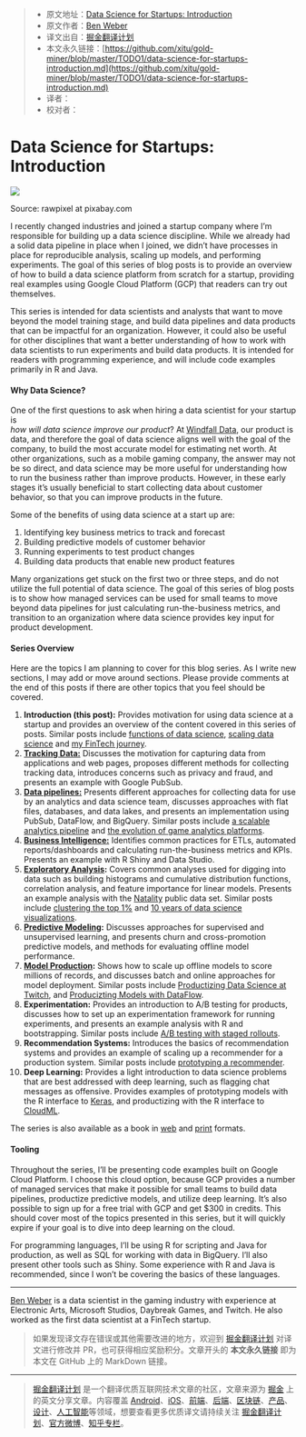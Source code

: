 > * 原文地址：[Data Science for Startups: Introduction](https://towardsdatascience.com/data-science-for-startups-introduction-80d022a18aec)
> * 原文作者：[Ben Weber](https://towardsdatascience.com/@bgweber?source=post_header_lockup)
> * 译文出自：[掘金翻译计划](https://github.com/xitu/gold-miner)
> * 本文永久链接：[https://github.com/xitu/gold-miner/blob/master/TODO1/data-science-for-startups-introduction.md](https://github.com/xitu/gold-miner/blob/master/TODO1/data-science-for-startups-introduction.md)
> * 译者：
> * 校对者：

# Data Science for Startups: Introduction

![](https://cdn-images-1.medium.com/max/1600/1*z0AJeiYe_9qltVgp2g7zkw.jpeg)

Source: rawpixel at pixabay.com

I recently changed industries and joined a startup company where I’m responsible for building up a data science discipline. While we already had a solid data pipeline in place when I joined, we didn’t have processes in place for reproducible analysis, scaling up models, and performing experiments. The goal of this series of blog posts is to provide an overview of how to build a data science platform from scratch for a startup, providing real examples using Google Cloud Platform (GCP) that readers can try out themselves.

This series is intended for data scientists and analysts that want to move beyond the model training stage, and build data pipelines and data products that can be impactful for an organization. However, it could also be useful for other disciplines that want a better understanding of how to work with data scientists to run experiments and build data products. It is intended for readers with programming experience, and will include code examples primarily in R and Java.

#### Why Data Science?

One of the first questions to ask when hiring a data scientist for your startup is  
_how will data science improve our product_? At [Windfall Data](https://angel.co/windfall-data), our product is data, and therefore the goal of data science aligns well with the goal of the company, to build the most accurate model for estimating net worth. At other organizations, such as a mobile gaming company, the answer may not be so direct, and data science may be more useful for understanding how to run the business rather than improve products. However, in these early stages it’s usually beneficial to start collecting data about customer behavior, so that you can improve products in the future.

Some of the benefits of using data science at a start up are:

1.  Identifying key business metrics to track and forecast
2.  Building predictive models of customer behavior
3.  Running experiments to test product changes
4.  Building data products that enable new product features

Many organizations get stuck on the first two or three steps, and do not utilize the full potential of data science. The goal of this series of blog posts is to show how managed services can be used for small teams to move beyond data pipelines for just calculating run-the-business metrics, and transition to an organization where data science provides key input for product development.

#### Series Overview

Here are the topics I am planning to cover for this blog series. As I write new sections, I may add or move around sections. Please provide comments at the end of this posts if there are other topics that you feel should be covered.

1.  **Introduction (this post):** Provides  motivation for using data science at a startup and provides an overview of the content covered in this series of posts. Similar posts include [functions of data science](https://towardsdatascience.com/functions-of-data-science-4afd5341a659), [scaling data science](https://medium.com/windfalldata/scaling-data-science-at-windfall-55f5f23698e1) and [my FinTech journey](https://towardsdatascience.com/from-games-to-fintech-my-ds-journey-b7169f08b6ad).
2.  [**Tracking Data:**](https://towardsdatascience.com/data-science-for-startups-tracking-data-4087b66952a1) Discusses the motivation for capturing data from applications and web pages, proposes different methods for collecting tracking data, introduces concerns such as privacy and fraud, and presents an example with Google PubSub.
3.  [**Data pipelines:**](https://medium.com/@bgweber/data-science-for-startups-data-pipelines-786f6746a59a) Presents different approaches for collecting data for use by an analytics and data science team, discusses approaches with flat files, databases, and data lakes, and presents an implementation using PubSub, DataFlow, and BigQuery. Similar posts include [a scalable analytics pipeline](https://towardsdatascience.com/a-simple-and-scalable-analytics-pipeline-53720b1dbd35) and [the evolution of game analytics platforms](https://towardsdatascience.com/evolution-of-game-analytics-platforms-4b9efcb4a093).
4.  [**Business Intelligence:**](https://towardsdatascience.com/data-science-for-startups-business-intelligence-f4a2ba728e75) Identifies common practices for ETLs, automated reports/dashboards and calculating run-the-business metrics and KPIs. Presents an example with R Shiny and Data Studio.
5.  [**Exploratory Analysis**](https://towardsdatascience.com/data-science-for-startups-exploratory-data-analysis-70ac1815ddec)**:** Covers common analyses used for digging into data such as building histograms and cumulative distribution functions, correlation analysis, and feature importance for linear models. Presents an example analysis with the [Natality](https://cloud.google.com/bigquery/sample-tables) public data set. Similar posts include [clustering the top 1%](https://medium.freecodecamp.org/clustering-the-top-1-asset-analysis-in-r-6c529b382b42) and [10 years of data science visualizations](https://towardsdatascience.com/10-years-of-data-science-visualizations-af1dd8e443a7).
6.  [**Predictive Modeling**](https://medium.com/@bgweber/data-science-for-startups-predictive-modeling-ec88ba8350e9)**:** Discusses approaches for supervised and unsupervised learning, and presents churn and cross-promotion predictive models, and methods for evaluating offline model performance.
7.  [**Model Production**](https://medium.com/@bgweber/data-science-for-startups-model-production-b14a29b2f920)**:** Shows how to scale up offline models to score millions of records, and discusses batch and online approaches for model deployment. Similar posts include [Productizing Data Science at Twitch](https://blog.twitch.tv/productizing-data-science-at-twitch-67a643fd8c44), and [Producizting Models with DataFlow](https://towardsdatascience.com/productizing-ml-models-with-dataflow-99a224ce9f19).
8.  **Experimentation:** Provides an introduction to A/B testing for products, discusses how to set up an experimentation framework for running experiments, and presents an example analysis with R and bootstrapping. Similar posts include [A/B testing with staged rollouts](https://blog.twitch.tv/a-b-testing-using-googles-staged-rollouts-ea860727f8b2).
9.  **Recommendation Systems:** Introduces the basics of recommendation systems and provides an example of scaling up a recommender for a production system. Similar posts include [prototyping a recommender](https://towardsdatascience.com/prototyping-a-recommendation-system-8e4dd4a50675).
10.  **Deep Learning:** Provides a light introduction to data science problems that are best addressed with deep learning, such as flagging chat messages as offensive. Provides examples of prototyping models with the R interface to [Keras](https://keras.rstudio.com/), and productizing with the R interface to [CloudML](https://tensorflow.rstudio.com/tools/cloudml/articles/getting_started.html).

The series is also available as a book in [web](https://bgweber.github.io/) and [print](https://www.amazon.com/dp/1983057975) formats.

#### Tooling

Throughout the series, I’ll be presenting code examples built on Google Cloud Platform. I choose this cloud option, because GCP provides a number of managed services that make it possible for small teams to build data pipelines, productize predictive models, and utilize deep learning. It’s also possible to sign up for a free trial with GCP and get $300 in credits. This should cover most of the topics presented in this series, but it will quickly expire if your goal is to dive into deep learning on the cloud.

For programming languages, I’ll be using R for scripting and Java for production, as well as SQL for working with data in BigQuery. I’ll also present other tools such as Shiny. Some experience with R and Java is recommended, since I won’t be covering the basics of these languages.

* * *

[Ben Weber](https://www.linkedin.com/in/ben-weber-3b87482/) is a data scientist in the gaming industry with experience at Electronic Arts, Microsoft Studios, Daybreak Games, and Twitch. He also worked as the first data scientist at a FinTech startup.

> 如果发现译文存在错误或其他需要改进的地方，欢迎到 [掘金翻译计划](https://github.com/xitu/gold-miner) 对译文进行修改并 PR，也可获得相应奖励积分。文章开头的 **本文永久链接** 即为本文在 GitHub 上的 MarkDown 链接。


---

> [掘金翻译计划](https://github.com/xitu/gold-miner) 是一个翻译优质互联网技术文章的社区，文章来源为 [掘金](https://juejin.im) 上的英文分享文章。内容覆盖 [Android](https://github.com/xitu/gold-miner#android)、[iOS](https://github.com/xitu/gold-miner#ios)、[前端](https://github.com/xitu/gold-miner#前端)、[后端](https://github.com/xitu/gold-miner#后端)、[区块链](https://github.com/xitu/gold-miner#区块链)、[产品](https://github.com/xitu/gold-miner#产品)、[设计](https://github.com/xitu/gold-miner#设计)、[人工智能](https://github.com/xitu/gold-miner#人工智能)等领域，想要查看更多优质译文请持续关注 [掘金翻译计划](https://github.com/xitu/gold-miner)、[官方微博](http://weibo.com/juejinfanyi)、[知乎专栏](https://zhuanlan.zhihu.com/juejinfanyi)。
